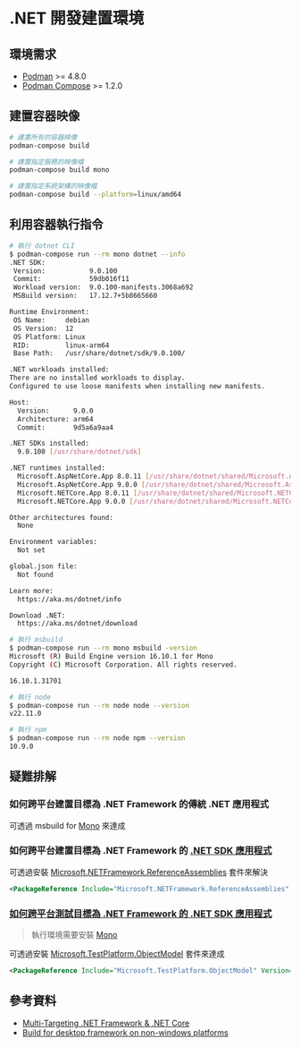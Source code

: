 # .NET 開發建置環境

## 環境需求

- [Podman](https://podman.io/) >= 4.8.0
- [Podman Compose](https://github.com/containers/podman-compose) >= 1.2.0

## 建置容器映像

```sh
# 建置所有的容器映像
podman-compose build

# 建置指定服務的映像檔
podman-compose build mono

# 建置指定系統架構的映像檔
podman-compose build --platform=linux/amd64
```

## 利用容器執行指令

```sh
# 執行 dotnet CLI
$ podman-compose run --rm mono dotnet --info
.NET SDK:
 Version:           9.0.100
 Commit:            59db016f11
 Workload version:  9.0.100-manifests.3068a692
 MSBuild version:   17.12.7+5b8665660

Runtime Environment:
 OS Name:     debian
 OS Version:  12
 OS Platform: Linux
 RID:         linux-arm64
 Base Path:   /usr/share/dotnet/sdk/9.0.100/

.NET workloads installed:
There are no installed workloads to display.
Configured to use loose manifests when installing new manifests.

Host:
  Version:      9.0.0
  Architecture: arm64
  Commit:       9d5a6a9aa4

.NET SDKs installed:
  9.0.100 [/usr/share/dotnet/sdk]

.NET runtimes installed:
  Microsoft.AspNetCore.App 8.0.11 [/usr/share/dotnet/shared/Microsoft.AspNetCore.App]
  Microsoft.AspNetCore.App 9.0.0 [/usr/share/dotnet/shared/Microsoft.AspNetCore.App]
  Microsoft.NETCore.App 8.0.11 [/usr/share/dotnet/shared/Microsoft.NETCore.App]
  Microsoft.NETCore.App 9.0.0 [/usr/share/dotnet/shared/Microsoft.NETCore.App]

Other architectures found:
  None

Environment variables:
  Not set

global.json file:
  Not found

Learn more:
  https://aka.ms/dotnet/info

Download .NET:
  https://aka.ms/dotnet/download

# 執行 msbuild
$ podman-compose run --rm mono msbuild -version
Microsoft (R) Build Engine version 16.10.1 for Mono
Copyright (C) Microsoft Corporation. All rights reserved.

16.10.1.31701

# 執行 node
$ podman-compose run --rm node node --version
v22.11.0

# 執行 npm
$ podman-compose run --rm node npm --version
10.9.0
```

## 疑難排解

### 如何跨平台建置目標為 .NET Framework 的傳統 .NET 應用程式

可透過 msbuild for [Mono](https://www.mono-project.com/) 來達成

### 如何跨平台建置目標為 .NET Framework 的 [.NET SDK 應用程式](https://learn.microsoft.com/dotnet/core/project-sdk/overview)

可透過安裝 [Microsoft.NETFramework.ReferenceAssemblies](https://www.nuget.org/packages/Microsoft.NETFramework.ReferenceAssemblies/) 套件來解決

```xml
<PackageReference Include="Microsoft.NETFramework.ReferenceAssemblies" Version="1.0.3" PrivateAssets="All" Condition="$(TargetFramework.StartsWith('net4')) AND '$(OS)' != 'Windows_NT'"/>
```

### [如何跨平台測試目標為 .NET Framework 的 .NET SDK 應用程式](https://cake-contrib.github.io/Cake.Recipe/docs/known-issues/running-xunit-tests-on-net-framework)

> 執行環境需要安裝 [Mono](https://www.mono-project.com/)

可透過安裝 [Microsoft.TestPlatform.ObjectModel](https://www.nuget.org/packages/Microsoft.TestPlatform.ObjectModel/) 套件來達成

```xml
<PackageReference Include="Microsoft.TestPlatform.ObjectModel" Version="17.11.1" Condition="$(TargetFramework.StartsWith('net4')) AND '$(OS)' != 'Windows_NT'" />
```

## 參考資料

- [Multi-Targeting .NET Framework & .NET Core](https://github.com/mono/docker/issues/63)
- [Build for desktop framework on non-windows platforms](https://github.com/dotnet/sdk/issues/335)
